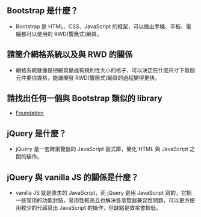 ## Bootstrap 是什麼？

- Bootstrap 是 HTML、CSS、JavaScript 的框架，可以做出手機、平板、電腦都可以使用的 RWD(響應式)網頁。

## 請簡介網格系統以及與 RWD 的關係

- 網格系統就像是把網頁變成有規則性大小的格子，可以決定在什麼尺寸下每個元件要佔幾格，能讓開發 RWD(響應式)網頁的過程變得更快。

## 請找出任何一個與 Bootstrap 類似的 library

- [Foundation](https://foundation.zurb.com/)

## jQuery 是什麼？

- jQuery 是一套跨瀏覽器的 JavaScript 函式庫，簡化 HTML 與 JavaScript 之間的操作。

## jQuery 與 vanilla JS 的關係是什麼？

- vanilla JS 就是原生的 JavaScript，而 jQuery 是用 JavaScript 寫的，它把一些常用的功能封裝，易用性較高且也解決各瀏覽器兼容性問題，可以更方便用較少的代碼寫出 JavaScript 的操作，但缺點是效率會較低。
